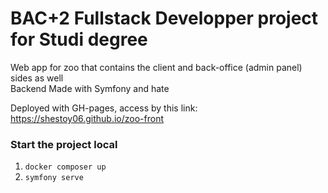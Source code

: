 # BAC+2 Fullstack Developper project for Studi degree

Web app for zoo that contains the client and back-office (admin panel) sides as well <br>
Backend
Made with Symfony and hate

Deployed with GH-pages, access by this link: https://shestoy06.github.io/zoo-front  

### Start the project local
1. <code>docker composer up</code>
2. <code>symfony serve</code>


